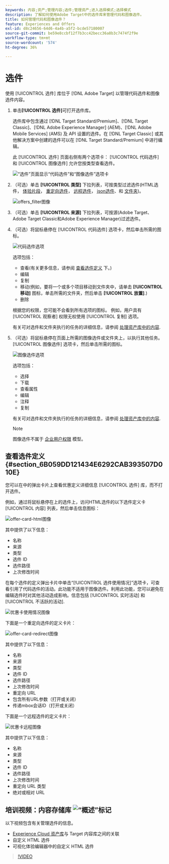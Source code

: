 ```yaml
---
keywords: 内容;资产;管理内容;选件;管理资产;进入选择模式;选择模式
description: 了解如何使用Adobe Target中的选件库来管理代码和图像选件。
title: 如何管理代码和图像选件？
feature: Experiences and Offers
exl-id: d8c24656-64d6-4a4b-a5f2-bcde57180007
source-git-commit: be59e8ccbf12f7b3cc42becc36a8b3c7474f2f9e
workflow-type: tm+mt
source-wordcount: '574'
ht-degree: 36%

---
```


# 选件

使用 [!UICONTROL 选件] 库位于 [!DNL Adobe Target] 以管理代码选件和图像选件内容。

1. 单击&#x200B;**[!UICONTROL 选件]**&#x200B;可打开选件库。

   选件库中包含通过 [!DNL Target Standard/Premium]、[!DNL Target Classic]、[!DNL Adobe Experience Manager] (AEM)、[!DNL Adobe Mobile Services] (AMS) 及 API 设置的选件。在 [!DNL Target Classic] 或其他解决方案中创建的选件可以在 [!DNL Target Standard/Premium] 中进行编辑。

   此 [!UICONTROL 选件] 页面右侧有两个选项卡： [!UICONTROL 代码选件] 和 [!UICONTROL 图像选件] 允许您按类型查看选件。

   ![“选件”页面显示“代码选件”和“图像选件”选项卡](/help/main/c-experiences/c-manage-content/assets/offers-page.png)

1. （可选）单击 **[!UICONTROL 类型]** 下拉列表，可按类型过滤选件(HTML选件， [体验片段](/help/main/c-experiences/c-manage-content/aem-experience-fragments.md)， [重定向选件](/help/main/c-experiences/c-manage-content/offer-redirect.md)， [远程选件](/help/main/c-experiences/c-manage-content/about-remote-offers.md)， [json选件](/help/main/c-experiences/c-manage-content/create-json-offer.md)、和 [文件夹](/help/main/c-experiences/c-manage-content/create-content-folder.md))。

   ![offers_filter图像](assets/offers_filter.png)

1. （可选）单击 **[!UICONTROL 来源]** 下拉列表，可按源(Adobe Target、Adobe Target Classic和Adobe Experience Manager)过滤选件。

1. （可选）将鼠标悬停在 [!UICONTROL 代码选件] 选项卡，然后单击所需的图标。

   ![代码选件选项](assets/offer-picker-large.png)

   选项包括：

   * 查看(有关更多信息，请参阅 [查看选件定义](#section_6B059DD121434E6292CAB393507D010E) 下。)
   * 编辑
   * 复制
   * 移动(例如，要将一个或多个项目移动到文件夹中，请单击 **[!UICONTROL 移动]** 图标，单击所需的文件夹，然后单击 **[!UICONTROL 放置]**.)
   * 删除

   根据您的权限，您可能不会看到所有选项的图标。 例如，用户具有 [!UICONTROL 观察者] 权限无权使用 [!UICONTROL 复制] 选项。

   有关可对选件和文件夹执行的任务的详细信息，请参阅 [处理资产库中的内容](/help/main/c-experiences/c-manage-content/assets-working.md).

1. （可选）将鼠标悬停在页面上所需的图像选件或文件夹上，以执行其他任务。 [!UICONTROL 图像选件] 选项卡，然后单击所需的图标。

   ![图像选件选项](/help/main/c-experiences/c-manage-content/assets/image-offers-icons.png)

   选项包括：

   * 选择
   * 下载
   * 查看属性
   * 编辑
   * 注释
   * 复制

   有关可对选件和文件夹执行的任务的详细信息，请参阅 [处理资产库中的内容](/help/main/c-experiences/c-manage-content/assets-working.md).

   >[!NOTE]
   >
   >图像选件不属于 [企业用户权限](/help/main/administrating-target/c-user-management/property-channel/property-channel.md) 模型。


## 查看选件定义 {#section_6B059DD121434E6292CAB393507D010E}

您可以在中的弹出卡片上查看优惠定义详细信息 [!UICONTROL 选件] 库，而不打开选件。

例如，通过将鼠标悬停在上的选件上，访问HTML选件的以下选件定义卡 [!UICONTROL 内容] 列表，然后单击信息图标：

![offer-card-html图像](assets/offer-card-html.png)

其中提供了以下信息：

* 名称
* 来源
* 类型
* 选件 ID
* 选件路径
* 上次修改时间

在每个选件的定义弹出卡片中单击“[!UICONTROL 选件使用情况]”选项卡，可查看引用了代码选件的活动。此功能不适用于图像选件。利用此功能，您可以避免在编辑选件时对其他活动造成影响。信息包括 [!UICONTROL 实时活动] 和 [!UICONTROL 不活跃的活动].

![优惠卡使用情况图像](assets/offer-card-usage.png)

下面是一个重定向选件的定义卡片：

![offer-card-redirect图像](assets/offer-card-redirect.png)

其中提供了以下信息：

* 名称
* 来源
* 类型
* 选件 ID
* 选件路径
* 上次修改时间
* 重定向 URL
* 包含所有URL参数（打开或关闭）
* 传递mbox会话ID（打开或关闭）

下面是一个远程选件的定义卡片：

![优惠卡远程图像](assets/offer-card-remote.png)

其中提供了以下信息：

* 名称
* 来源
* 类型
* 选件 ID
* 选件路径
* 上次修改时间
* 重定向 URL 类型
* 绝对或相对 URL

## 培训视频：内容存储库 ![“概述”标记](/help/main/assets/overview.png)

以下视频包含有关管理选件的信息。

* [Experience Cloud 资产库](https://experienceleague.adobe.com/docs/core-services/interface/assets/creative-cloud.html)与 Target 内容库之间的关联
* 自定义 HTML 选件
* 可视化体验编辑器中的自定义 HTML 选件

>[!VIDEO](https://video.tv.adobe.com/v/17387)
